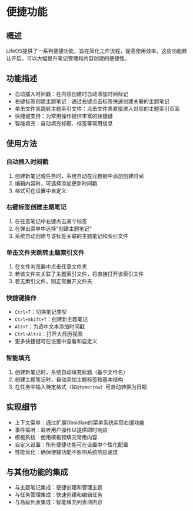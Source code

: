# 便捷功能

## 概述
LifeOS提供了一系列便捷功能，旨在简化工作流程，提高使用效率。这些功能默认开启，可以大幅提升笔记管理和内容创建的便捷性。

## 功能描述
- 自动插入时间戳：在内容创建时自动添加时间标记
- 右键标签创建主题笔记：通过右键点击标签快速创建关联的主题笔记
- 单击文件夹跳转主题索引文件：点击文件夹直接进入对应的主题索引页面
- 快捷键支持：为常用操作提供丰富的快捷键
- 智能填充：自动填充标题、标签等常用信息

## 使用方法
### 自动插入时间戳
1. 创建新笔记或任务时，系统自动在元数据中添加创建时间
2. 编辑内容时，可选择添加更新时间戳
3. 格式可在设置中自定义

### 右键标签创建主题笔记
1. 在任意笔记中右键点击某个标签
2. 在弹出菜单中选择"创建主题笔记"
3. 系统自动创建与该标签关联的主题笔记和索引文件

### 单击文件夹跳转主题索引文件
1. 在文件浏览器中点击任意文件夹
2. 若该文件夹关联了主题索引文件，将直接打开该索引文件
3. 若无索引文件，则正常展开文件夹

### 快捷键操作
- `Ctrl+T`：切换笔记类型
- `Ctrl+Shift+T`：创建新主题笔记
- `Alt+T`：为选中文本添加时间戳
- `Ctrl+Alt+D`：打开大日历视图
- 更多快捷键可在设置中查看和自定义

### 智能填充
1. 创建新笔记时，系统自动填充标题（基于文件名）
2. 创建主题笔记时，自动添加主题标签和基本结构
3. 在任务中输入特定格式（如`@tomorrow`）可自动转换为日期

## 实现细节
- 上下文菜单：通过扩展Obsidian的菜单系统实现右键功能
- 事件监听：监听用户操作以提供即时响应
- 模板系统：使用模板预填充常用内容
- 自定义设置：所有便捷功能可在设置中个性化配置
- 性能优化：确保便捷功能不影响系统响应速度

## 与其他功能的集成
- 与主题笔记集成：便捷创建和管理主题
- 与任务管理集成：快速创建和编辑任务
- 与高级列表集成：智能填充列表项内容 